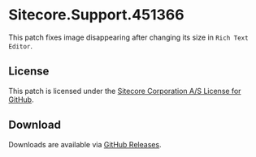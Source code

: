 # Sitecore.Support.451366
This patch fixes image disappearing after changing its size in `Rich Text Editor`.

## License  
This patch is licensed under the [Sitecore Corporation A/S License for GitHub](https://github.com/sitecoresupport/Sitecore.Support.451366/blob/master/LICENSE).  

## Download  
Downloads are available via [GitHub Releases](https://github.com/sitecoresupport/Sitecore.Support.451366/releases).  
